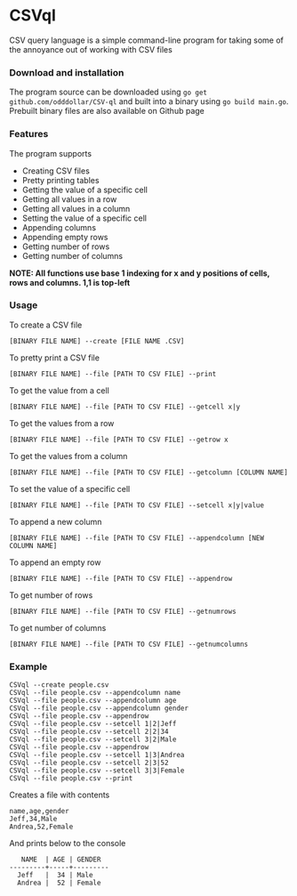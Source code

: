 # CSVql
CSV query language is a simple command-line program for taking some of the annoyance out of working with CSV files

### Download and installation
The program source can be downloaded using ```go get github.com/odddollar/CSV-ql``` and built into a binary using ```go build main.go```. Prebuilt binary files are also available on Github page

### Features
The program supports
- Creating CSV files
- Pretty printing tables
- Getting the value of a specific cell
- Getting all values in a row
- Getting all values in a column
- Setting the value of a specific cell
- Appending columns
- Appending empty rows
- Getting number of rows
- Getting number of columns

**NOTE: All functions use base 1 indexing for x and y positions of cells, rows and columns. 1,1 is top-left**

### Usage

To create a CSV file

```[BINARY FILE NAME] --create [FILE NAME .CSV]```

To pretty print a CSV file

```[BINARY FILE NAME] --file [PATH TO CSV FILE] --print```

To get the value from a cell

```[BINARY FILE NAME] --file [PATH TO CSV FILE] --getcell x|y```

To get the values from a row

```[BINARY FILE NAME] --file [PATH TO CSV FILE] --getrow x```

To get the values from a column

```[BINARY FILE NAME] --file [PATH TO CSV FILE] --getcolumn [COLUMN NAME]```

To set the value of a specific cell

```[BINARY FILE NAME] --file [PATH TO CSV FILE] --setcell x|y|value```

To append a new column

```[BINARY FILE NAME] --file [PATH TO CSV FILE] --appendcolumn [NEW COLUMN NAME]```

To append an empty row

```[BINARY FILE NAME] --file [PATH TO CSV FILE] --appendrow```

To get number of rows

```[BINARY FILE NAME] --file [PATH TO CSV FILE] --getnumrows```

To get number of columns

```[BINARY FILE NAME] --file [PATH TO CSV FILE] --getnumcolumns```

### Example
```
CSVql --create people.csv
CSVql --file people.csv --appendcolumn name
CSVql --file people.csv --appendcolumn age
CSVql --file people.csv --appendcolumn gender
CSVql --file people.csv --appendrow
CSVql --file people.csv --setcell 1|2|Jeff
CSVql --file people.csv --setcell 2|2|34
CSVql --file people.csv --setcell 3|2|Male
CSVql --file people.csv --appendrow
CSVql --file people.csv --setcell 1|3|Andrea
CSVql --file people.csv --setcell 2|3|52
CSVql --file people.csv --setcell 3|3|Female
CSVql --file people.csv --print
```

Creates a file with contents
```
name,age,gender
Jeff,34,Male
Andrea,52,Female
```
And prints below to the console
```
   NAME  | AGE | GENDER
---------+-----+---------
  Jeff   |  34 | Male
  Andrea |  52 | Female
```